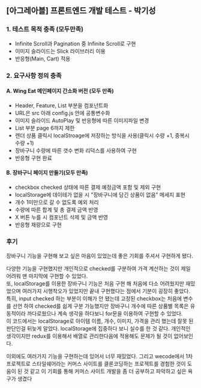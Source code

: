 ## [아그레아블] 프론트엔드 개발 테스트 - 박기성

### 1. 테스트 목적 충족 (모두만족)

- Infinite Scroll과 Pagination 중 Infinite Scroll로 구현
- 이미지 슬라이드는 Slick 라이브러리 이용
- 반응형(Main, Cart) 적용

### 2. 요구사항 정의 충족

#### A. Wing Eat 메인페이지 간소화 버전 (모두 만족)

- Header, Feature, List 부분을 컴포넌트화
- URL은 src 아래 config.js 안에 공통변수화
- 이미지 슬라이드 AutoPlay 및 반응형에 따른 이미지파일 변경
- List 부분 page 6까지 제한
- 렌더 상품 클릭시 localStroage에 저장하는 방식을 사용(클릭시 수량 +1, 중복시 수량 +1)
- 장바구니 수량에 따른 갯수 변화 리덕스를 사용하여 구현
- 반응형 구현 완료

#### B. 장바구니 페이지 만들기(모두 만족)

- checkbox checked 상태에 따른 결제 예정금액 포함 및 제외 구현
- localStorage에 데이테가 없을 시 "장바구니에 담긴 상품이 없음" 메세지 표현
- 개수 1미만으로 갈 수 없도록 예외 처리
- 수량에 따른 합계 및 총 결제 금액 반영
- X 버튼 누를 시 컴포넌트 삭제 및 금액 반영
- 반응형 재량으로 구현

### 후기

장바구니 기능을 구현해 보고 싶은 마음이 있었는데 좋은 기회를 주셔서 구현하게 됐다.

다양한 기능을 구현했지만 개인적으로 checked를 구분하여 가격 계산하는 것이 제일 어려워 맨 마지막에 구현할 수 있었다.  
또, localStorage를 이용한 장바구니 기능은 처음 구현 해 처음에 다소 어려웠지만 재밌었으며 여러가지 시행착오가 있었지만 끝내 구현했다는 점에서 기분이 굉장히 좋았다.  
특히, input checked 하는 부분이 이해가 안 됐는데 고정된 checkbox는 처음에 변수를 선언 하여 checked를 쉽게 구분 가능했지만 장바구니 개수에 따른 상품별 목록은 유동적이라 까다로웠으나 계속 생각을 하다보니 for문을 이용하여 구현할 수 있었다.  
이 코드에서는 localStorage로 아이템 이름, 개수, 이미지, 가격을 관리 했는데 잘못 된 판단인걸 뒤늦게 알았다.
localStorage에 집중하다 보니 실수를 한 것 같다. 개인적인 생각이지만 redux를 이용해서 배열로 관리한다음에 적용해도 문제가 될 것이 없어보인다.

이외에도 여러가지 기능을 구현하는데 있어서 너무 재밌었다.
그리고 wecode에서 1차 프로젝트로 스타일쉐어라는 커머스 사이트를 클론코딩하는 프로젝트를 경험한 것이 도움이 된 것 같고 이 기회를 통해 커머스 사이트 개발을 좀 더 공부하고 파악하고 싶은 욕구가 생겼다
